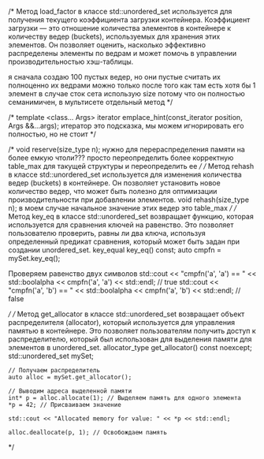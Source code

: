   /*
  Метод load_factor в классе std::unordered_set используется для получения
  текущего коэффициента загрузки контейнера. Коэффициент загрузки — это
  отношение количества элементов в контейнере к количеству ведер (buckets),
  используемых для хранения этих элементов. Он позволяет оценить, насколько
  эффективно распределены элементы по ведрам и может помочь в управлении
  производительностью хэш-таблицы.

  я сначала создаю 100 пустых ведер, но они пустые
  считать их полноценно их ведрами можно только после того как там есть хотя бы
  1 элемент в случае сток сета использую size потому что он полностью
  семанимичен, в мультисете отдельный метод
  */



  
  /*
    template <class... Args>
    iterator emplace_hint(const_iterator position, Args &&...args);
  итератор это подсказка, мы можем игнорировать его полностью, но не стоит
  */

  /*
  void reserve(size_type n);
  нужно для перераспределения памяти на более емкую чтоли???
  просто переопределить более корректную table_max для такущей структуры
  и переопределить ее
  */
  /*
  Метод rehash в классе std::unordered_set используется для изменения количества
  ведер (buckets) в контейнере. Он позволяет установить новое количество ведер,
  что может быть полезно для оптимизации производительности при добавлении
  элементов.
  void rehash(size_type n);
  в моем случае начальное значение этих ведер это table_max
  */
  /*
  Метод key_eq в классе std::unordered_set возвращает функцию, которая
  используется для сравнения ключей на равенство. Это позволяет пользователю
  проверить, равны ли два ключа, используя определенный предикат сравнения,
  который может быть задан при создании unordered_set.
  key_equal key_eq() const;
      auto cmpfn = mySet.key_eq();

  Проверяем равенство двух символов
    std::cout << "cmpfn('a', 'a') == " << std::boolalpha << cmpfn('a', 'a') <<
  std::endl; // true std::cout << "cmpfn('a', 'b') == " << std::boolalpha <<
  cmpfn('a', 'b') << std::endl; // false

  */
  /*
  Метод get_allocator в классе std::unordered_set возвращает объект
  распределителя (allocator), который используется для управления памятью в
  контейнере. Это позволяет пользователям получить доступ к распределителю,
  который был использован для выделения памяти для элементов в unordered_set.
  allocator_type get_allocator() const noexcept;
    std::unordered_set<int> mySet;

    // Получаем распределитель
    auto alloc = mySet.get_allocator();

    // Выводим адреса выделенной памяти
    int* p = alloc.allocate(1); // Выделяем память для одного элемента
    *p = 42; // Присваиваем значение

    std::cout << "Allocated memory for value: " << *p << std::endl;

    alloc.deallocate(p, 1); // Освобождаем память
  */
